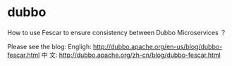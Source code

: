 # dubbo

How to use Fescar to ensure consistency between Dubbo Microservices ？  

Please see the blog:
Engligh: http://dubbo.apache.org/en-us/blog/dubbo-fescar.html
中   文: http://dubbo.apache.org/zh-cn/blog/dubbo-fescar.html